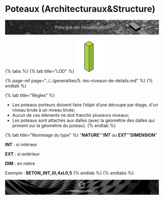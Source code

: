 # Poteaux \(Architecturaux&Structure\)

![](../../.gitbook/assets/principe-de-mod.png)

{% tabs %}
{% tab title="LOD" %}
![LOG 250   /   LOI 250](../../.gitbook/assets/image.png)

{% page-ref page="../../generalites/5.-les-niveaux-de-details.md" %}
{% endtab %}

{% tab title="Règles" %}


* Les poteaux porteurs doivent faire l’objet d’une découpe par étage, d'un niveau brute à un niveau brute;
* Aucun de ces éléments ne doit franchir plusieurs niveaux;
* Les poteaux sont attachés aux dalles \(avec la géométrie des dalles qui priment sur la géométrie du poteau\).
{% endtab %}

{% tab title="Nommage du type" %}
"**NATURE**"_"**INT** ou **EXT**"_"**DIMENSION**"

**INT** : si intérieur 

**EXT** : si extérieur 

**DIM** : en mètre

Exemple : **BETON\_INT\_l0,4xL0,5**
{% endtab %}
{% endtabs %}

![](../../.gitbook/assets/wallpaper_fnum_black.jpg)

